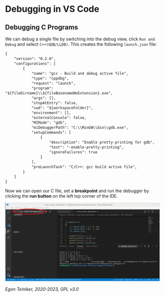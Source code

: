 # Debugging in VS Code

## Debugging C Programs 

We can debug a single file by switching into the debug view, click `Run and Debug` and select 
`C++(GDB/LLDB)`. This creates the following `launch.json` file:
```
{
    "version": "0.2.0",
    "configurations": [
        {
            "name": "gcc - Build and debug active file",
            "type": "cppdbg",
            "request": "launch",
            "program": "${fileDirname}\\${fileBasenameNoExtension}.exe",
            "args": [],
            "stopAtEntry": false,
            "cwd": "${workspaceFolder}",
            "environment": [],
            "externalConsole": false,
            "MIMode": "gdb",
            "miDebuggerPath": "C:\\MinGW\\bin\\gdb.exe",
            "setupCommands": [
                {
                    "description": "Enable pretty-printing for gdb",
                    "text": "-enable-pretty-printing",
                    "ignoreFailures": true
                }
            ],
            "preLaunchTask": "C/C++: gcc build active file",
        }
    ]
}
```
Now we can open our C file, set a **breakpoint** and run the debugger by clicking the 
**run button** on the left top corner of the IDE.

![Debug a single file](figures/DebugSingleFile.png)


*Egon Teiniker, 2020-2023, GPL v3.0* 